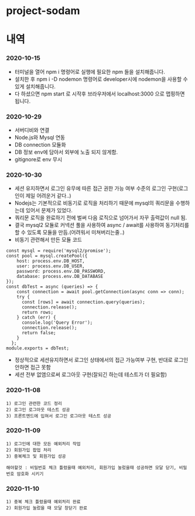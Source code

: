 # project-sodam

# 내역
### 2020-10-15
* 터미널을 열어 npm i 명령어로 실행에 필요한 npm 들을 설치해줍니다.
* 설치한 후 npm i -D nodemon 명령어로 developer시에 nodemon을 사용할 수 있게 설치해줍니다.
* 다 하셨으면 npm start 로 시작후 브라우저에서 localhost:3000 으로 맵핑하면 됩니다.

### 2020-10-29
* 서버디비와 연결
* Node.js와 Mysql 연동
* DB connection 모듈화
* DB 정보 env에 담아서 외부에 노출 되지 않게함.
* gitignore로 env 무시

### 2020-10-30
* 세션 유지하면서 로그인 유무에 따른 접근 권한 가능 여부 수준의 로그인 구현(로그인이 제일 어려운거 같다..) 
* Nodejs는 기본적으로 비동기로 로직을 처리하기 때문에 mysql의 쿼리문을 수행하는데 있어서 문제가 있었다.
* 쿼리문 로직을 완료하기 전에 벌써 다음 로직으로 넘어가서 자꾸 출력값이 null 됨.
* 결국 mysql2 모듈로 커넥션 풀을 사용하여 async / await를 사용하여 동기처리를 할 수 있도록 모듈을 만듬.(어려워서 미쳐버리는줄..)
* 비동기 관련해서 만든 모듈 코드
```
const mysql = require('mysql2/promise');
const pool = mysql.createPool({
    host: process.env.DB_HOST,
    user: process.env.DB_USER,
    password: process.env.DB_PASSWORD,
    database: process.env.DB_DATABASE
});
const dbTest = async (queries) => {
    const connection = await pool.getConnection(async conn => conn);
    try {    
      const [rows] = await connection.query(queries);
      connection.release();
      return rows;
    } catch (err) {
      console.log('Query Error');
      connection.release();
      return false;
    }
  };
module.exports = dbTest;
```
* 정상적으로 세션유지하면서 로그인 상태에서의 접근 가능여부 구현, 반대로 로그인 안하면 접근 못함
* 세션 전부 없앰으로써 로그아웃 구현(잘되긴 하는데 테스트가 더 필요함)

### 2020-11-08
```
1) 로그인 관련한 코드 정리
2) 로그인 로그아웃 테스트 성공
3) 프론트엔드에 입혀서 로그인 로그아웃 테스트 성공
```

### 2020-11-09
```
1) 로그인에 대한 모든 예외처리 작업
2) 회원가입 팝업 처리
3) 중복체크 및 회원가입 성공

해야할것 : 비밀번호 체크 틀렸을때 예외처리, 회원가입 눌렀을때 성공하면 모달 닫기, 비밀번호 암호화 시키기
```
### 2020-11-10
```
1) 중복 체크 틀렸을때 예외처리 완료
2) 회원가입 눌렀을 때 모달 창닫기 완료
```